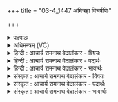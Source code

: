 +++
title = "03-4_1447 अमित्रहा विचर्षणिः"

+++
<details><summary>पदपाठः</summary>

अमित्रहा꣢। अ꣣मित्र। हा꣢। वि꣡च꣢꣯र्षणिः। वि। च꣣र्षणिः। प꣡व꣢꣯स्व। सो꣣म। श꣢म्। ग꣡वे꣢꣯। दे꣣वे꣡भ्यः꣢। अनुक्राम꣣कृ꣢त्। अ꣣नुकाम। कृ꣢त्। १४४७।
</details>

<details><summary>अधिमन्त्रम् (VC)</summary>

- पवमानः सोमः
- असितः काश्यपो देवलो वा
- गायत्री
- षड्जः
</details>

<details><summary>हिन्दी : आचार्य रामनाथ वेदालंकार - विषयः</summary>

अब परमात्मा से प्रार्थना करते हैं।
</details>

<details><summary>हिन्दी : आचार्य रामनाथ वेदालंकार - पदार्थः</summary>

पदार्थान्वयभाषाः -  हे(सोम)जगदीश्वर! (अमित्रहा)काम,क्रोध आलस्य आदि शत्रुओं के विनाशक, (विचर्षणिः)विशेष द्रष्टा, (देवेभ्यः)विद्वानों के लिए(अनुकामकृत्)अभीष्ट सिद्ध करनेवाले आप(गवे)स्तोता के लिए(शम्)शान्तिदायक होते हुए(पवस्व)आनन्द प्रवाहित करो ॥४॥
</details>

<details><summary>हिन्दी : आचार्य रामनाथ वेदालंकार - भावार्थः</summary>

भावार्थभाषाः -  अराधना किया गया परमेश्वर उपासक के दुःख,दुर्गुण,दुर्व्यसन आदि को विनष्ट करके उसे सद्गुण देकर उसके लिए सुख,शान्ति और दिव्य आनन्द प्रवाहित करता है ॥४॥
</details>

<details><summary>संस्कृत : आचार्य रामनाथ वेदालंकार - विषयः</summary>

अथ परमात्मानं प्रार्थयते।
</details>

<details><summary>संस्कृत : आचार्य रामनाथ वेदालंकार - पदार्थः</summary>

पदार्थान्वयभाषाः -  हे(सोम)जगदीश्वर! (अमित्रहा)कामक्रोधालस्यादिरिपूणां हन्ता, (विचर्षणिः)विद्रष्टा, (देवेभ्यः)विद्वद्भ्यः(अनुकामकृत्)अभीष्टसम्पादकः त्वम्(गवे)स्तोत्रे।[गौः इति स्तोतृनाम। निघं० ३।१६।] (शम्)शान्तिदायकः सन्(पवस्व)आनन्दं प्रवाहय ॥४॥
</details>

<details><summary>संस्कृत : आचार्य रामनाथ वेदालंकार - भावार्थः</summary>

भावार्थभाषाः -  आराधितः परमेश्वर उपासकस्य दुःखदुर्गुणदुर्व्यसनादीन् विनाश्य तस्मै सद्गुणान् प्रदाय सुखं शान्तिं दिव्यानन्दं च प्रवाहयति ॥४॥
</details>